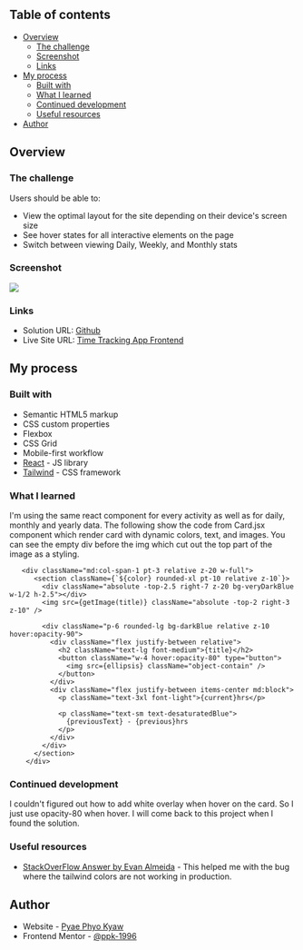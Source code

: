 ## Table of contents

- [Overview](#overview)
  - [The challenge](#the-challenge)
  - [Screenshot](#screenshot)
  - [Links](#links)
- [My process](#my-process)
  - [Built with](#built-with)
  - [What I learned](#what-i-learned)
  - [Continued development](#continued-development)
  - [Useful resources](#useful-resources)
- [Author](#author)

## Overview

### The challenge

Users should be able to:

- View the optimal layout for the site depending on their device's screen size
- See hover states for all interactive elements on the page
- Switch between viewing Daily, Weekly, and Monthly stats

### Screenshot

![](./design/screenshot.jpg)

### Links

- Solution URL: [Github](https://github.com/ppk-1996/time-tracking-app)
- Live Site URL: [Time Tracking App Frontend](https://time-tracking-app.vercel.app/)

## My process

### Built with

- Semantic HTML5 markup
- CSS custom properties
- Flexbox
- CSS Grid
- Mobile-first workflow
- [React](https://reactjs.org/) - JS library
- [Tailwind](https://tailwindcss.com/) - CSS framework

### What I learned

I'm using the same react component for every activity as well as for daily, monthly and yearly data. The following show the code from Card.jsx component which render card with dynamic colors, text, and images. You can see the empty div before the img which cut out the top part of the image as a styling.

```JSX
   <div className="md:col-span-1 pt-3 relative z-20 w-full">
      <section className={`${color} rounded-xl pt-10 relative z-10`}>
        <div className="absolute -top-2.5 right-7 z-20 bg-veryDarkBlue w-1/2 h-2.5"></div>
        <img src={getImage(title)} className="absolute -top-2 right-3 z-10" />

        <div className="p-6 rounded-lg bg-darkBlue relative z-10  hover:opacity-90">
          <div className="flex justify-between relative">
            <h2 className="text-lg font-medium">{title}</h2>
            <button className="w-4 hover:opacity-80" type="button">
              <img src={ellipsis} className="object-contain" />
            </button>
          </div>
          <div className="flex justify-between items-center md:block">
            <p className="text-3xl font-light">{current}hrs</p>

            <p className="text-sm text-desaturatedBlue">
              {previousText} - {previous}hrs
            </p>
          </div>
        </div>
      </section>
    </div>
```

### Continued development

I couldn't figured out how to add white overlay when hover on the card. So I just use opacity-80 when hover. I will come back to this project when I found the solution.

### Useful resources

- [StackOverFlow Answer by Evan Almeida](https://stackoverflow.com/a/66593793) - This helped me with the bug where the tailwind colors are not working in production.

## Author

- Website - [Pyae Phyo Kyaw](https://www.sudohex.com)
- Frontend Mentor - [@ppk-1996](https://www.frontendmentor.io/profile/ppk-1996)
